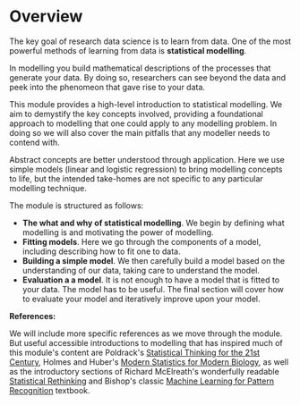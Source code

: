 # Overview

The key goal of research data science is to learn from data. One of the most powerful methods of learning from data is **statistical modelling**.

In modelling you build mathematical descriptions of the processes that generate your data. By doing so, researchers can see beyond the data and peek into the phenomeon that gave rise to your data.

This module provides a high-level introduction to statistical modelling. We aim to demystify the key concepts involved, providing a foundational approach to modelling that one could apply to any modelling problem. In doing so we will also cover the main pitfalls that any modeller needs to contend with. 

Abstract concepts are better understood through application. Here we use simple models (linear and logistic regression) to bring modelling concepts to life, but the intended take-homes are not specific to any particular modelling technique. 


The module is structured as follows: 

- **The what and why of statistical modelling**. We begin by defining what modelling is and motivating the power of modelling.
- **Fitting models**. Here we go through the components of a model, including describing how to fit one to data.
- **Building a simple model**. We then carefully build a model based on the understanding of our data, taking care to understand the model.
- **Evaluation a a model**. It is not enough to have a model that is fitted to your data. The model has to be useful. The final section will cover how to evaluate your model and iteratively improve upon your model.

**References:**

We will include more specific references as we move through the module. But useful accessible introductions to modelling that has inspired much of this module's content are Poldrack's [Statistical Thinking for the 21st Century](https://web.stanford.edu/group/poldracklab/statsthinking21/index.html), Holmes and Huber's [Modern Statistics for Modern Biology](https://web.stanford.edu/class/bios221/book/Chap-Models.html), as well as the introductory sections of Richard McElreath's wonderfully readable [Statistical Rethinking](https://xcelab.net/rm/statistical-rethinking/) and Bishop's classic [Machine Learning for Pattern Recognition](http://users.isr.ist.utl.pt/~wurmd/Livros/school/Bishop%20-%20Pattern%20Recognition%20And%20Machine%20Learning%20-%20Springer%20%202006.pdf) textbook.


